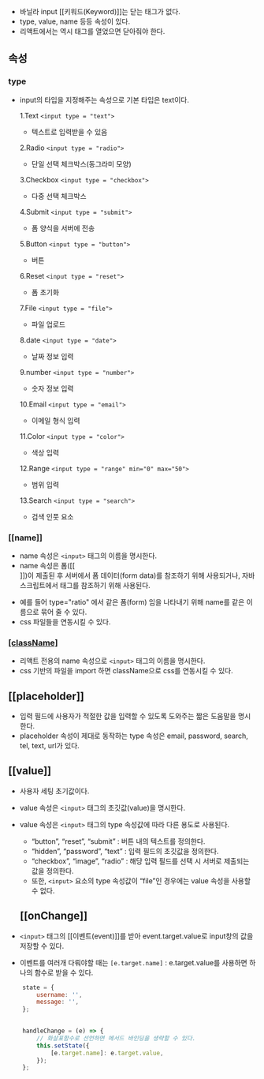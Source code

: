 - 바닐라 input [[키워드(Keyword)]]는 닫는 태그가 없다.
- type, value, name  등등 속성이 있다.
- 리액트에서는 역시 태그를 열었으면 닫아줘야 한다.


## 속성
### type 
- input의 타입을 지정해주는 속성으로 기본 타입은 text이다.

	1.Text
	`<input type = "text">`  
	- 텍스트로 입력받을 수 있음
	
	2.Radio 
	`<input type = "radio">` 
	- 단일 선택 체크박스(동그라미 모양)
	
	3.Checkbox
	 `<input type = "checkbox">`
	 - 다중 선택 체크박스
	
	4.Submit
	`<input type = "submit">` 
	- 폼 양식을 서버에 전송
	
	5.Button
	`<input type = "button">`
	- 버튼
	
	6.Reset
	`<input type = "reset">` 
	- 폼 초기화
	
	7.File
	`<input type = "file">` 
	- 파일 업로드
	
	8.date
	`<input type = "date">` 
	- 날짜 정보 입력
	
	9.number
	`<input type = "number">`
	-  숫자 정보 입력
	
	10.Email
	`<input type = "email">` 
	- 이메일 형식 입력
	
	11.Color
	`<input type = "color">`
	- 색상 입력
	
	12.Range
	`<input type = "range" min="0" max="50">` 
	- 범위 입력
	
	13.Search
	`<input type = "search">`
	- 검색 인풋 요소

### [[name]]

- name 속성은 `<input>` 태그의 이름을 명시한다.
- name 속성은 폼([[<form>]])이 제출된 후 서버에서 폼 데이터(form data)를 참조하기 위해 사용되거나, 자바스크립트에서 태그를 참조하기 위해 사용된다.
- 예를 들어 type="ratio" 에서 같은 폼(form) 임을 나타내기 위해 name를 같은 이름으로 묶어 줄 수 있다.
- css 파일들을 연동시킬 수 있다.

### [[className]](리액트)

- 리액트 전용의 name 속성으로 `<input>` 태그의 이름을 명시한다.
- css 기반의 파일을 import 하면 className으로 css를 연동시킬 수 있다.

## [[placeholder]]

- 입력 필드에 사용자가 적절한 값을 입력할 수 있도록 도와주는 짧은 도움말을 명시한다.
- placeholder 속성이 제대로 동작하는 type 속성은 email, password, search, tel, text, url가 있다.
## [[value]]

- 사용자 세팅 초기값이다.
- value 속성은 `<input>` 태그의 초깃값(value)을 명시한다.
- value 속성은 `<input>` 태그의 type 속성값에 따라 다른 용도로 사용된다.
	- “button”, “reset”, “submit” : 버튼 내의 텍스트를 정의한다.
	- “hidden”, “password”, “text” : 입력 필드의 초깃값을 정의한다.
	- “checkbox”, “image”, “radio” : 해당 입력 필드를 선택 시 서버로 제출되는 값을 정의한다.
	- 또한, `<input>` 요소의 type 속성값이 “file”인 경우에는 value 속성을 사용할 수 없다.

  ## [[onChange]]
  
- `<input>` 태그의 [[이벤트(event)]]를 받아 event.target.value로 input창의 값을 저장할 수 있다.
- 이벤트를 여러개 다뤄야할 때는 `[e.target.name]` : e.target.value를 사용하면 하나의 함수로 받을 수 있다.

```jsx
	state = {
		username: '',
		message: '',
	};

	  
	handleChange = (e) => {
		// 화살표함수로 선언하면 메서드 바인딩을 생략할 수 있다.
		this.setState({
			[e.target.name]: e.target.value,
		});
	};
	
```